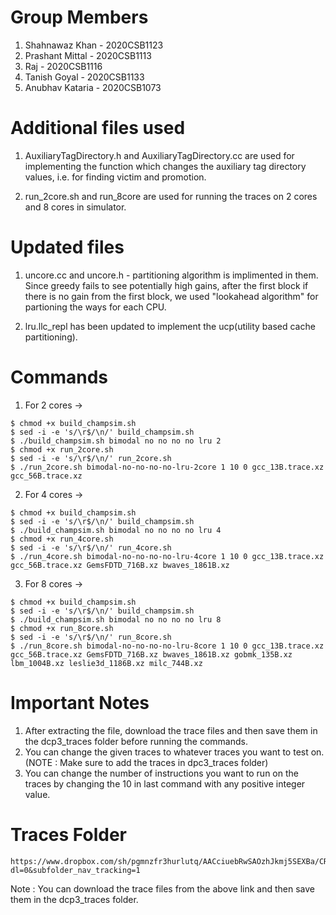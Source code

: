 # Group Members

1. Shahnawaz Khan - 2020CSB1123
2. Prashant Mittal - 2020CSB1113
3. Raj - 2020CSB1116
4. Tanish Goyal - 2020CSB1133
5. Anubhav Kataria - 2020CSB1073

# Additional files used

1. AuxiliaryTagDirectory.h and AuxiliaryTagDirectory.cc are used for implementing the function which changes the auxiliary tag directory values, i.e. for finding victim and promotion.

2. run_2core.sh and run_8core are used for running the traces on 2 cores and 8 cores in simulator.

# Updated files

1. uncore.cc and uncore.h - partitioning algorithm is implimented in them. Since greedy fails to see potentially high gains, after the first block if there is no gain from the first block, we used "lookahead algorithm" for partioning the ways for each CPU.

2. lru.llc_repl has been updated to implement the ucp(utility based cache partitioning).

# Commands

1. For 2 cores ->

```
$ chmod +x build_champsim.sh
$ sed -i -e 's/\r$/\n/' build_champsim.sh
$ ./build_champsim.sh bimodal no no no no lru 2
$ chmod +x run_2core.sh
$ sed -i -e 's/\r$/\n/' run_2core.sh
$ ./run_2core.sh bimodal-no-no-no-no-lru-2core 1 10 0 gcc_13B.trace.xz gcc_56B.trace.xz
```

2. For 4 cores ->

```
$ chmod +x build_champsim.sh
$ sed -i -e 's/\r$/\n/' build_champsim.sh
$ ./build_champsim.sh bimodal no no no no lru 4
$ chmod +x run_4core.sh
$ sed -i -e 's/\r$/\n/' run_4core.sh
$ ./run_4core.sh bimodal-no-no-no-no-lru-4core 1 10 0 gcc_13B.trace.xz gcc_56B.trace.xz GemsFDTD_716B.xz bwaves_1861B.xz
```

3. For 8 cores ->

```
$ chmod +x build_champsim.sh
$ sed -i -e 's/\r$/\n/' build_champsim.sh
$ ./build_champsim.sh bimodal no no no no lru 8
$ chmod +x run_8core.sh
$ sed -i -e 's/\r$/\n/' run_8core.sh
$ ./run_8core.sh bimodal-no-no-no-no-lru-8core 1 10 0 gcc_13B.trace.xz gcc_56B.trace.xz GemsFDTD_716B.xz bwaves_1861B.xz gobmk_135B.xz lbm_1004B.xz leslie3d_1186B.xz milc_744B.xz
```
# Important Notes

1. After extracting the file, download the trace files and then save them in the dcp3_traces folder before running the commands.
2. You can change the given traces to whatever traces you want to test on. (NOTE : Make sure to add the traces in dpc3_traces folder)
3. You can change the number of instructions you want to run on the traces by changing the 10 in last command with any positive integer value.

# Traces Folder

```
https://www.dropbox.com/sh/pgmnzfr3hurlutq/AACciuebRwSAOzhJkmj5SEXBa/CRC2_trace?dl=0&subfolder_nav_tracking=1
```

Note : You can download the trace files from the above link and then save them in the dcp3_traces folder.

